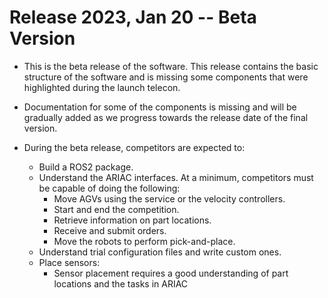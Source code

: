 # Release 2023, Jan 20 -- Beta Version

- This is the beta release of the software. This release contains the basic structure of the software and is missing some components that were highlighted during the launch telecon.

- Documentation for some of the components is missing and will be gradually added as we progress towards the release date of the final version.

- During the beta release, competitors are expected to:
    - Build a ROS2 package.
    - Understand the ARIAC interfaces. At a minimum, competitors must be capable of doing the following:
        - Move AGVs using the service or the velocity controllers.
        - Start and end the competition.
        - Retrieve information on part locations.
        - Receive and submit orders.
        - Move the robots to perform pick-and-place.
    - Understand trial configuration files and write custom ones.
    - Place sensors:
        - Sensor placement requires a good understanding of part locations and the tasks in ARIAC